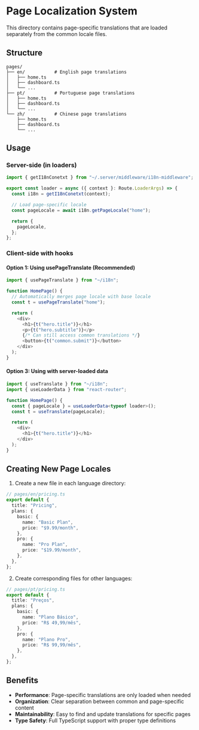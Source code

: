 # Page Localization System

This directory contains page-specific translations that are loaded separately from the common locale files.

## Structure

```
pages/
├── en/           # English page translations
│   ├── home.ts
│   ├── dashboard.ts
│   └── ...
├── pt/           # Portuguese page translations
│   ├── home.ts
│   ├── dashboard.ts
│   └── ...
└── zh/           # Chinese page translations
    ├── home.ts
    ├── dashboard.ts
    └── ...
```

## Usage

### Server-side (in loaders)

```typescript
import { getI18nConetxt } from "~/.server/middleware/i18n-middleware";

export const loader = async ({ context }: Route.LoaderArgs) => {
  const i18n = getI18nConetxt(context);

  // Load page-specific locale
  const pageLocale = await i18n.getPageLocale("home");

  return {
    pageLocale,
  };
};
```

### Client-side with hooks

#### Option 1: Using usePageTranslate (Recommended)

```typescript
import { usePageTranslate } from "~/i18n";

function HomePage() {
  // Automatically merges page locale with base locale
  const t = usePageTranslate("home");

  return (
    <div>
      <h1>{t("hero.title")}</h1>
      <p>{t("hero.subtitle")}</p>
      {/* Can still access common translations */}
      <button>{t("common.submit")}</button>
    </div>
  );
}
```

#### Option 3: Using with server-loaded data

```typescript
import { useTranslate } from "~/i18n";
import { useLoaderData } from "react-router";

function HomePage() {
  const { pageLocale } = useLoaderData<typeof loader>();
  const t = useTranslate(pageLocale);

  return (
    <div>
      <h1>{t("hero.title")}</h1>
    </div>
  );
}
```

## Creating New Page Locales

1. Create a new file in each language directory:

```typescript
// pages/en/pricing.ts
export default {
  title: "Pricing",
  plans: {
    basic: {
      name: "Basic Plan",
      price: "$9.99/month",
    },
    pro: {
      name: "Pro Plan",
      price: "$19.99/month",
    },
  },
};
```

2. Create corresponding files for other languages:

```typescript
// pages/pt/pricing.ts
export default {
  title: "Preços",
  plans: {
    basic: {
      name: "Plano Básico",
      price: "R$ 49,99/mês",
    },
    pro: {
      name: "Plano Pro",
      price: "R$ 99,99/mês",
    },
  },
};
```

## Benefits

- **Performance**: Page-specific translations are only loaded when needed
- **Organization**: Clear separation between common and page-specific content
- **Maintainability**: Easy to find and update translations for specific pages
- **Type Safety**: Full TypeScript support with proper type definitions